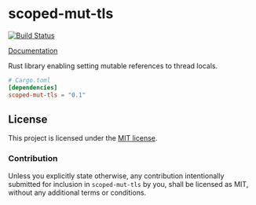 # scoped-mut-tls

[![Build Status](https://travis-ci.com/carllerche/scoped-mut-tls.svg?branch=master)](https://travis-ci.com/carllerche/scoped-mut-tls)

[Documentation](https://docs.rs/scoped-mut-tls)

Rust library enabling setting mutable references to thread locals.

```toml
# Cargo.toml
[dependencies]
scoped-mut-tls = "0.1"
```

## License

This project is licensed under the [MIT license](LICENSE).

### Contribution

Unless you explicitly state otherwise, any contribution intentionally submitted
for inclusion in `scoped-mut-tls` by you, shall be licensed as MIT,
without any additional terms or conditions.

